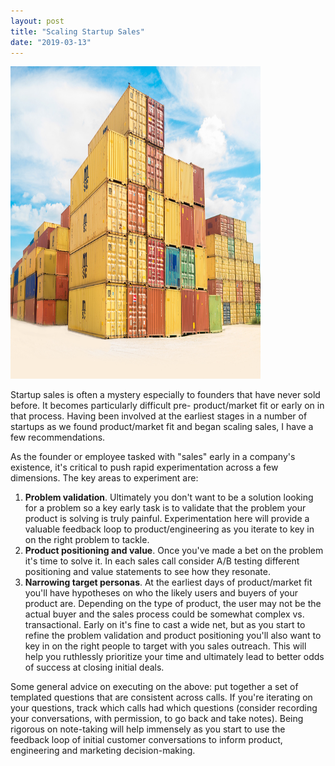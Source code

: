 ```yaml
---
layout: post
title: "Scaling Startup Sales"
date: "2019-03-13"
---
```

<img src="/assets/images/containers.jpg" alt="" style="width:400px;height:500px;">

Startup sales is often a mystery especially to founders that have never sold before. It becomes particularly difficult pre- product/market fit or early on in that process. Having been involved at the earliest stages in a number of startups as we found product/market fit and began scaling sales, I have a few recommendations.

As the founder or employee tasked with "sales" early in a company's existence, it's critical to push rapid experimentation across a few dimensions. The key areas to experiment are: 

1. **Problem validation**. Ultimately you don't want to be a solution looking for a problem so a key early task is to validate that the problem your product is solving is truly painful. Experimentation here will provide a valuable feedback loop to product/engineering as you iterate to key in on the right problem to tackle.
2. **Product positioning and value**. Once you've made a bet on the problem it's time to solve it. In each sales call consider A/B testing different positioning and value statements to see how they resonate. 
3. **Narrowing target personas**. At the earliest days of product/market fit you'll have hypotheses on who the likely users and buyers of your product are. Depending on the type of product, the user may not be the actual buyer and the sales process could be somewhat complex vs. transactional. Early on it's fine to cast a wide net, but as you start to refine the problem validation and product positioning you'll also want to key in on the right people to target with you sales outreach. This will help you ruthlessly prioritize your time and ultimately lead to better odds of success at closing initial deals.

Some general advice on executing on the above: put together a set of templated questions that are consistent across calls. If you're iterating on your questions, track which calls had which questions (consider recording your conversations, with permission, to go back and take notes). Being rigorous on note-taking will help immensely as you start to use the feedback loop of initial customer conversations to inform product, engineering and marketing decision-making.